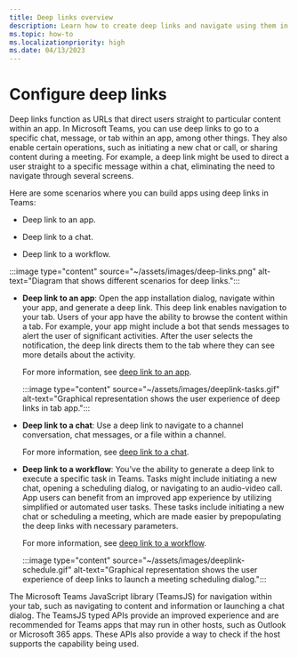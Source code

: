 ```yaml
---
title: Deep links overview
description: Learn how to create deep links and navigate using them in your Microsoft Teams apps with tabs.
ms.topic: how-to
ms.localizationpriority: high
ms.date: 04/13/2023
---
```


# Configure deep links

Deep links function as URLs that direct users straight to particular content within an app. In Microsoft Teams, you can use deep links to go to a specific chat, message, or tab within an app, among other things. They also enable certain operations, such as initiating a new chat or call, or sharing content during a meeting. For example, a deep link might be used to direct a user straight to a specific message within a chat, eliminating the need to navigate through several screens.

Here are some scenarios where you can build apps using deep links in Teams:

* Deep link to an app.

* Deep link to a chat.

* Deep link to a workflow.

:::image type="content" source="~/assets/images/deep-links.png" alt-text="Diagram that shows different scenarios for deep links.":::

* **Deep link to an app**: Open the app installation dialog, navigate within your app, and generate a deep link. This deep link enables navigation to your tab. Users of your app have the ability to browse the content within a tab. For example, your app might include a bot that sends messages to alert the user of significant activities. After the user selects the notification, the deep link directs them to the tab where they can see more details about the activity.

    For more information, see [deep link to an app](~/concepts/build-and-test/deep-link-application.md).

    :::image type="content" source="~/assets/images/deeplink-tasks.gif" alt-text="Graphical representation shows the user experience of deep links in tab app.":::

* **Deep link to a chat**: Use a deep link to navigate to a channel conversation, chat messages, or a file within a channel.

    For more information, see [deep link to a chat](~/concepts/build-and-test/deep-link-teams.md).

* **Deep link to a workflow**: You've the ability to generate a deep link to execute a specific task in Teams. Tasks might include initiating a new chat, opening a scheduling dialog, or navigating to an audio-video call. App users can benefit from an improved app experience by utilizing simplified or automated user tasks. These tasks include initiating a new chat or scheduling a meeting, which are made easier by prepopulating the deep links with necessary parameters.

    For more information, see [deep link to a workflow](~/concepts/build-and-test/deep-link-workflow.md).

    :::image type="content" source="~/assets/images/deeplink-schedule.gif" alt-text="Graphical representation shows the user experience of deep links to launch a meeting scheduling dialog.":::

The Microsoft Teams JavaScript library (TeamsJS) for navigation within your tab, such as navigating to content and information or launching a chat dialog. The TeamsJS typed APIs provide an improved experience and are recommended for Teams apps that may run in other hosts, such as Outlook or Microsoft 365 apps. These APIs also provide a way to check if the host supports the capability being used.

<!--- TBD: Edit this article.
* Admonitions/alerts seem to be overused. 
* An important alert at the end of this table does not make sense. Also, it has a code snippet inside it.
* List items in the table are not formatted well in output.
* Some headings use -ing verbs.
* Example values and some URLs should be in backticks and not emphasized.
* Codeblock are missing language.
* Check for markdownlint errors.
* Table with just a row isn't really needed. Provide the content without tabulating it.
--->
